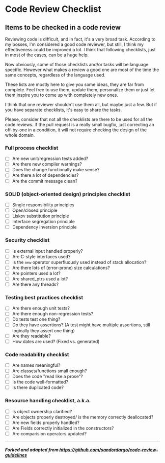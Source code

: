 # Code Review Checklist

## Items to be checked in a code review

Reviewing code is difficult, and in fact, it's a very broad task. According to my bosses, I'm considered a good code reviewer, but still, I think my effectiveness could be improved a lot. I think that following checklists, just in most of the cases, can be a huge help.

Now obviously, some of those checklists and/or tasks will be language specific. However what makes a review a good one are most of the time the same concepts, regardless of the language used.

These lists are mostly here to give you some ideas, they are far from complete. Feel free to use them, update them, personalize them or just let them inspire you to come up with completely new ones.

I think that one reviewer shouldn't use them all, but maybe just a few. But if you have separate checklists, it's easy to share the tasks.

Please, consider that not all the checklists are there to be used for all the code reviews. If the pull request is a really small bugfix, just correcting an off-by-one in a condition, it will not require checking the design of the whole domain.

### Full process checklist

- [ ] Are new unit/regression tests added?
- [ ] Are there new compiler warnings?
- [ ] Does the change functionally make sense?
- [ ] Are there a lot of dependencies?
- [ ] Are the commit message clean?

### SOLID (object-oriented design) principles checklist

- [ ] Single responsibility principles
- [ ] Open/closed principle
- [ ] Liskov substitution principle
- [ ] Interface segregation principle
- [ ] Dependency inversion principle

### Security checklist

- [ ] Is external input handled properly?
- [ ] Are C-style interfaces used?
- [ ] Is the `new` operator superfluously used instead of stack allocation?
- [ ] Are there lots of (error-prone) size calculations?
- [ ] Are pointers used a lot?
- [ ] Are shared_ptrs used a lot?
- [ ] Are there any threads?

### Testing best practices checklist

- [ ] Are there enough unit tests?
- [ ] Are there enough non-regression tests?
- [ ] Do tests test one thing?
- [ ] Do they have assertions? (A test might have multiple assertions, still logically they assert one thing)
- [ ] Are they readable?
- [ ] How dates are used? (Fixed vs. generated)

### Code readability checklist

- [ ] Are names meaningful?
- [ ] Are classes/functions small enough?
- [ ] Does the code "read like a prose"?
- [ ] Is the code well-formatted?
- [ ] Is there duplicated code?

### Resource handling checklist, a.k.a. 

- [ ] Is object ownership clarified?
- [ ] Are objects properly destroyed/ is the memory correctly deallocated?
- [ ] Are new fields properly handled?
- [ ] Are Fields correctly initialized in the constructors?
- [ ] Are comparision operators updated?

--- 

##### Forked and adapted from https://github.com/sandordargo/code-review-guidelines